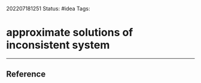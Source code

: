 202207181251
Status: #idea
Tags:

# approximate solutions of inconsistent system

---


## Reference